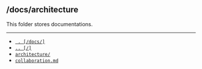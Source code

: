 ## /docs/architecture
This folder stores documentations.

---
- [` . [/docs/]`](/docs/)
- [`.. [/]`](/)
- [`architecture/`](/docs/architecture/)
- [`collaboration.md`](/docs/collaboration/)